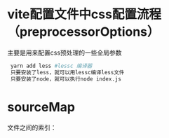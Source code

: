 # vite配置文件中css配置流程（preprocessorOptions）

主要是用来配置css预处理的一些全局参数

```r
 yarn add less #lessc 编译器
 只要安装了less，就可以用lessc编译less文件
 只要安装了node，就可以执行node index.js
```

# sourceMap
文件之间的索引：


